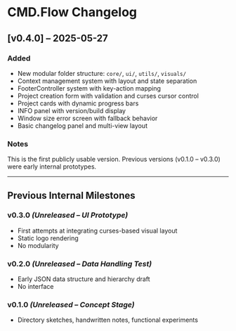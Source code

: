 # CMD.Flow Changelog

## [v0.4.0] – 2025-05-27

### Added
- New modular folder structure: `core/`, `ui/`, `utils/`, `visuals/`
- Context management system with layout and state separation
- FooterController system with key-action mapping
- Project creation form with validation and curses cursor control
- Project cards with dynamic progress bars
- INFO panel with version/build display
- Window size error screen with fallback behavior
- Basic changelog panel and multi-view layout

### Notes
This is the first publicly usable version.
Previous versions (v0.1.0 – v0.3.0) were early internal prototypes.

---

## Previous Internal Milestones

### v0.3.0 *(Unreleased – UI Prototype)*
- First attempts at integrating curses-based visual layout
- Static logo rendering
- No modularity

### v0.2.0 *(Unreleased – Data Handling Test)*
- Early JSON data structure and hierarchy draft
- No interface

### v0.1.0 *(Unreleased – Concept Stage)*
- Directory sketches, handwritten notes, functional experiments
